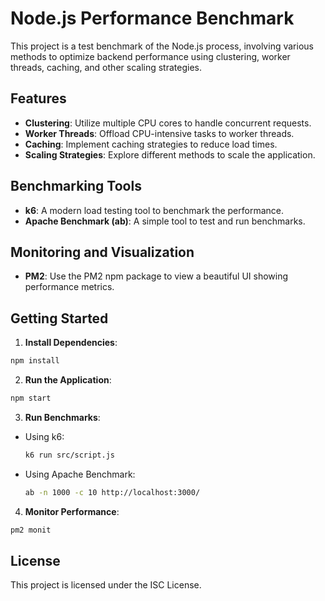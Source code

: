 # Node.js Performance Benchmark

This project is a test benchmark of the Node.js process, involving various methods to optimize backend performance using clustering, worker threads, caching, and other scaling strategies.

## Features

- **Clustering**: Utilize multiple CPU cores to handle concurrent requests.
- **Worker Threads**: Offload CPU-intensive tasks to worker threads.
- **Caching**: Implement caching strategies to reduce load times.
- **Scaling Strategies**: Explore different methods to scale the application.

## Benchmarking Tools

- **k6**: A modern load testing tool to benchmark the performance.
- **Apache Benchmark (ab)**: A simple tool to test and run benchmarks.

## Monitoring and Visualization

- **PM2**: Use the PM2 npm package to view a beautiful UI showing performance metrics.

## Getting Started

1. **Install Dependencies**:
  ```bash
  npm install
  ```

2. **Run the Application**:
  ```bash
  npm start
  ```

3. **Run Benchmarks**:
  - Using k6:
    ```bash
    k6 run src/script.js
    ```
  - Using Apache Benchmark:
    ```bash
    ab -n 1000 -c 10 http://localhost:3000/
    ```

4. **Monitor Performance**:
  ```bash
  pm2 monit
  ```

## License

This project is licensed under the ISC License.